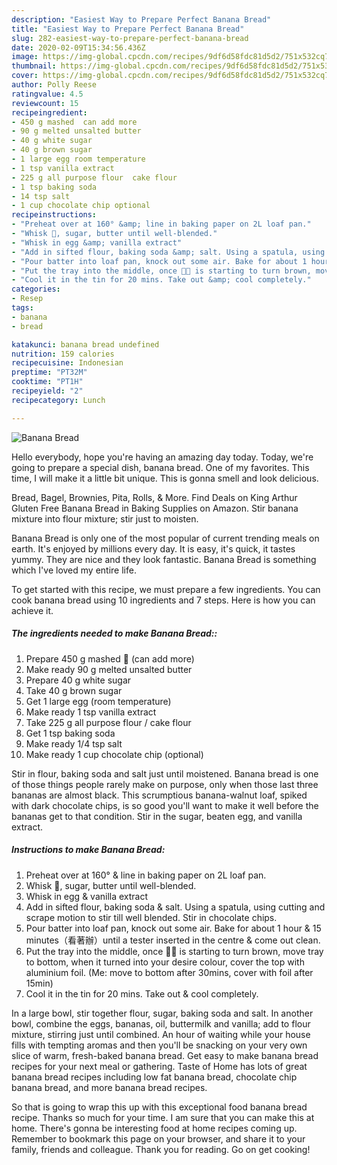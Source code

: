 ```yaml
---
description: "Easiest Way to Prepare Perfect Banana Bread"
title: "Easiest Way to Prepare Perfect Banana Bread"
slug: 282-easiest-way-to-prepare-perfect-banana-bread
date: 2020-02-09T15:34:56.436Z
image: https://img-global.cpcdn.com/recipes/9df6d58fdc81d5d2/751x532cq70/banana-bread-recipe-main-photo.jpg
thumbnail: https://img-global.cpcdn.com/recipes/9df6d58fdc81d5d2/751x532cq70/banana-bread-recipe-main-photo.jpg
cover: https://img-global.cpcdn.com/recipes/9df6d58fdc81d5d2/751x532cq70/banana-bread-recipe-main-photo.jpg
author: Polly Reese
ratingvalue: 4.5
reviewcount: 15
recipeingredient:
- 450 g mashed  can add more
- 90 g melted unsalted butter
- 40 g white sugar
- 40 g brown sugar
- 1 large egg room temperature
- 1 tsp vanilla extract
- 225 g all purpose flour  cake flour
- 1 tsp baking soda
- 14 tsp salt
- 1 cup chocolate chip optional
recipeinstructions:
- "Preheat over at 160° &amp; line in baking paper on 2L loaf pan."
- "Whisk 🍌, sugar, butter until well-blended."
- "Whisk in egg &amp; vanilla extract"
- "Add in sifted flour, baking soda &amp; salt. Using a spatula, using cutting and scrape motion to stir till well blended. Stir in chocolate chips."
- "Pour batter into loaf pan, knock out some air. Bake for about 1 hour &amp; 15 minutes（看著辦）until a tester inserted in the centre &amp; come out clean."
- "Put the tray into the middle, once 🍌🍞 is starting to turn brown, move tray to bottom, when it turned into your desire colour, cover the top with aluminium foil. (Me: move to bottom after 30mins, cover with foil after 15min)"
- "Cool it in the tin for 20 mins. Take out &amp; cool completely."
categories:
- Resep
tags:
- banana
- bread

katakunci: banana bread undefined
nutrition: 159 calories
recipecuisine: Indonesian
preptime: "PT32M"
cooktime: "PT1H"
recipeyield: "2"
recipecategory: Lunch

---
```



![Banana Bread](https://img-global.cpcdn.com/recipes/9df6d58fdc81d5d2/751x532cq70/banana-bread-recipe-main-photo.jpg)

Hello everybody, hope you're having an amazing day today. Today, we're going to prepare a special dish, banana bread. One of my favorites. This time, I will make it a little bit unique. This is gonna smell and look delicious.

Bread, Bagel, Brownies, Pita, Rolls, &amp; More. Find Deals on King Arthur Gluten Free Banana Bread in Baking Supplies on Amazon. Stir banana mixture into flour mixture; stir just to moisten.

Banana Bread is only one of the most popular of current trending meals on earth. It's enjoyed by millions every day. It is easy, it's quick, it tastes yummy. They are nice and they look fantastic. Banana Bread is something which I've loved my entire life.


To get started with this recipe, we must prepare a few ingredients. You can cook banana bread using 10 ingredients and 7 steps. Here is how you can achieve it.

##### The ingredients needed to make Banana Bread::

1. Prepare 450 g mashed 🍌 (can add more)
1. Make ready 90 g melted unsalted butter
1. Prepare 40 g white sugar
1. Take 40 g brown sugar
1. Get 1 large egg (room temperature)
1. Make ready 1 tsp vanilla extract
1. Take 225 g all purpose flour / cake flour
1. Get 1 tsp baking soda
1. Make ready 1/4 tsp salt
1. Make ready 1 cup chocolate chip (optional)


Stir in flour, baking soda and salt just until moistened. Banana bread is one of those things people rarely make on purpose, only when those last three bananas are almost black. This scrumptious banana-walnut loaf, spiked with dark chocolate chips, is so good you&#39;ll want to make it well before the bananas get to that condition. Stir in the sugar, beaten egg, and vanilla extract. 

##### Instructions to make Banana Bread:

1. Preheat over at 160° &amp; line in baking paper on 2L loaf pan.
1. Whisk 🍌, sugar, butter until well-blended.
1. Whisk in egg &amp; vanilla extract
1. Add in sifted flour, baking soda &amp; salt. Using a spatula, using cutting and scrape motion to stir till well blended. Stir in chocolate chips.
1. Pour batter into loaf pan, knock out some air. Bake for about 1 hour &amp; 15 minutes（看著辦）until a tester inserted in the centre &amp; come out clean.
1. Put the tray into the middle, once 🍌🍞 is starting to turn brown, move tray to bottom, when it turned into your desire colour, cover the top with aluminium foil. (Me: move to bottom after 30mins, cover with foil after 15min)
1. Cool it in the tin for 20 mins. Take out &amp; cool completely.


In a large bowl, stir together flour, sugar, baking soda and salt. In another bowl, combine the eggs, bananas, oil, buttermilk and vanilla; add to flour mixture, stirring just until combined. An hour of waiting while your house fills with tempting aromas and then you&#39;ll be snacking on your very own slice of warm, fresh-baked banana bread. Get easy to make banana bread recipes for your next meal or gathering. Taste of Home has lots of great banana bread recipes including low fat banana bread, chocolate chip banana bread, and more banana bread recipes. 

So that is going to wrap this up with this exceptional food banana bread recipe. Thanks so much for your time. I am sure that you can make this at home. There's gonna be interesting food at home recipes coming up. Remember to bookmark this page on your browser, and share it to your family, friends and colleague. Thank you for reading. Go on get cooking!
